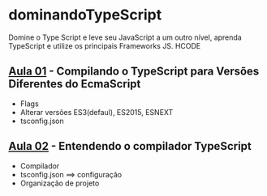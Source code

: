 # dominandoTypeScript

Domine o Type Script e leve seu JavaScript a um outro nível, aprenda TypeScript e utilize os principais Frameworks JS. HCODE


## [Aula 01](aula01_CompilandoTS_escolhendo_versoes/aula01.md) - Compilando o TypeScript para Versões Diferentes do EcmaScript

  * Flags
  * Alterar versões ES3(defaul), ES2015, ESNEXT
  * tsconfig.json
  
## [Aula 02](aula02_Entendendo_o_compilador_TypeScript/aula02.md) - Entendendo o compilador TypeScript

  * Compilador
  * tsconfig.json ==> configuração 
  * Organização de projeto

